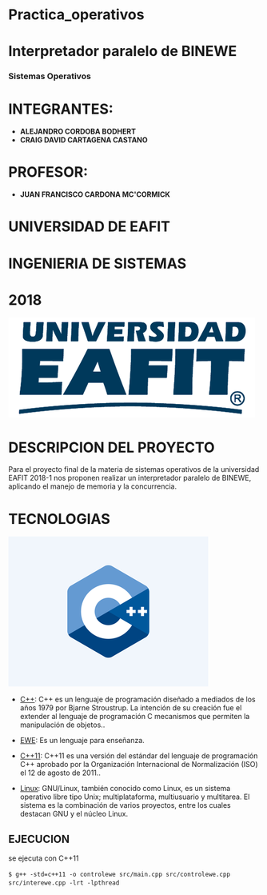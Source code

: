 # Practica_operativos
# Interpretador paralelo de BINEWE 
   ### Sistemas Operativos
  
  # INTEGRANTES:

- **ALEJANDRO CORDOBA BODHERT**
- **CRAIG DAVID CARTAGENA CASTANO**

# PROFESOR:
- **JUAN FRANCISCO CARDONA MC'CORMICK**



# UNIVERSIDAD DE EAFIT

# INGENIERIA DE SISTEMAS

# 2018

![Eafit Logo](eafit.png)



# DESCRIPCION DEL PROYECTO
  
  Para el proyecto final de la materia de sistemas operativos de la universidad EAFIT 2018-1 nos proponen realizar un interpretador paralelo de BINEWE, aplicando el manejo de memoria y la concurrencia.

# TECNOLOGIAS
  
  ![c++](c++.png)

   - [C++](http://www.cplusplus.com): C++ es un lenguaje de programación diseñado a mediados de los años 1979 por Bjarne Stroustrup. La intención de su creación fue el extender al lenguaje de programación C mecanismos que permiten la manipulación de objetos.. 
   
   - [EWE](https://github.com/jfcmacro/ewe): Es un lenguaje para enseñanza.
   
   - [C++11](https://en.wikipedia.org/wiki/C%2B%2B11): C++11 es una versión del estándar del lenguaje de programación C++ aprobado por la Organización Internacional de Normalización (ISO) el 12 de agosto de 2011..

   - [Linux](https://es.wikipedia.org/wiki/GNU/Linux): GNU/Linux, también conocido como Linux, es un sistema operativo libre tipo Unix; multiplataforma, multiusuario y multitarea. El sistema es la combinación de varios proyectos, entre los cuales destacan GNU y el núcleo Linux.   
   

   
   ## EJECUCION
   
   se ejecuta con C++11
   

  ``` $ g++ -std=c++11 -o controlewe src/main.cpp src/controlewe.cpp src/interewe.cpp -lrt -lpthread ```


   

  
